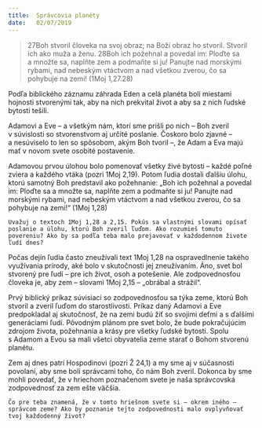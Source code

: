 ```yaml
---
title:  Správcovia planéty
date:   02/07/2019
---
```


> <p></p>
> 27Boh stvoril človeka na svoj obraz; na Boží obraz ho stvoril. Stvoril ich ako muža a ženu. 28Boh ich požehnal a povedal im: Ploďte sa a množte sa, naplňte zem a podmaňte si ju! Panujte nad morskými rybami, nad nebeským vtáctvom a nad všetkou zverou, čo sa pohybuje na zemi! (1Moj 1,27.28)

Podľa biblického záznamu záhrada Eden a celá planéta boli miestami hojnosti stvorenými tak, aby na nich prekvital život a aby sa z nich ľudské bytosti tešili.

Adamovi a Eve – a všetkým nám, ktorí sme prišli po nich – Boh zveril v súvislosti so stvorenstvom aj určité poslanie. Čoskoro bolo zjavné – a nesúviselo to len so spôsobom, akým Boh tvoril –, že Adam a Eva majú mať v novom svete osobité postavenie.

Adamovou prvou úlohou bolo pomenovať všetky živé bytosti – každé poľné zviera a každého vtáka (pozri 1Moj 2,19). Potom ľudia dostali ďalšiu úlohu, ktorú samotný Boh predstavil ako požehnanie: „Boh ich požehnal a povedal im: Ploďte sa a množte sa, naplňte zem a podmaňte si ju! Panujte nad morskými rybami, nad nebeským vtáctvom a nad všetkou zverou, čo sa pohybuje na zemi!“ (1Moj 1,28)

`Uvažuj o textoch 1Moj 1,28 a 2,15. Pokús sa vlastnými slovami opísať poslanie a úlohu, ktorú Boh zveril ľuďom. Ako rozumieš tomuto povereniu? Ako by sa podľa teba malo prejavovať v každodennom živote ľudí dnes?`

Počas dejín ľudia často zneužívali text 1Moj 1,28 na ospravedlnenie takého využívania prírody, aké bolo v skutočnosti jej zneužívaním. Áno, svet bol stvorený pre ľudí – pre ich život, osoh a potešenie. Ale zodpovednosťou človeka je, aby zem – slovami 1Moj 2,15 – „obrábal a strážil“.

Prvý biblický príkaz súvisiaci so zodpovednosťou sa týka zeme, ktorú Boh stvoril a zveril ľuďom do starostlivosti. Príkaz daný Adamovi a Eve predpokladal aj skutočnosť, že na zemi budú žiť so svojimi deťmi a s ďalšími generáciami ľudí. Pôvodným plánom pre svet bolo, že bude pokračujúcim zdrojom života, požehnania a krásy pre všetky ľudské bytosti. Spolu s Adamom a Evou sa mali všetci obyvatelia zeme starať o Bohom stvorenú planétu.

Zem aj dnes patrí Hospodinovi (pozri Ž 24,1) a my sme aj v súčasnosti povolaní, aby sme boli správcami toho, čo nám Boh zveril. Dokonca by sme mohli povedať, že v hriechom poznačenom svete je naša správcovská zodpovednosť za zem ešte väčšia.

`Čo pre teba znamená, že v tomto hriešnom svete si – okrem iného – správcom zeme? Ako by poznanie tejto zodpovednosti malo ovplyvňovať tvoj každodenný život?`